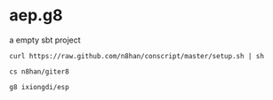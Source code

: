 aep.g8
======

a empty sbt project

```
curl https://raw.github.com/n8han/conscript/master/setup.sh | sh

cs n8han/giter8

g8 ixiongdi/esp
```